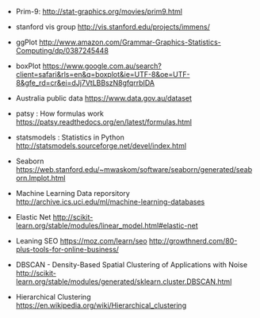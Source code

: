 * Prim-9:
http://stat-graphics.org/movies/prim9.html

* stanford vis group
http://vis.stanford.edu/projects/immens/

* ggPlot
http://www.amazon.com/Grammar-Graphics-Statistics-Computing/dp/0387245448

* boxPlot
https://www.google.com.au/search?client=safari&rls=en&q=boxplot&ie=UTF-8&oe=UTF-8&gfe_rd=cr&ei=dJj7VtLBBszN8gfqrrbIDA

* Australia public data 
https://www.data.gov.au/dataset

* patsy : How formulas work
https://patsy.readthedocs.org/en/latest/formulas.html

* statsmodels : Statistics in Python
http://statsmodels.sourceforge.net/devel/index.html

* Seaborn
https://web.stanford.edu/~mwaskom/software/seaborn/generated/seaborn.lmplot.html

* Machine Learning Data reporsitory
http://archive.ics.uci.edu/ml/machine-learning-databases

* Elastic Net
http://scikit-learn.org/stable/modules/linear_model.html#elastic-net

* Leaning SEO
https://moz.com/learn/seo
http://growthnerd.com/80-plus-tools-for-online-business/

* DBSCAN - Density-Based Spatial Clustering of Applications with Noise
http://scikit-learn.org/stable/modules/generated/sklearn.cluster.DBSCAN.html

* Hierarchical Clustering
https://en.wikipedia.org/wiki/Hierarchical_clustering
